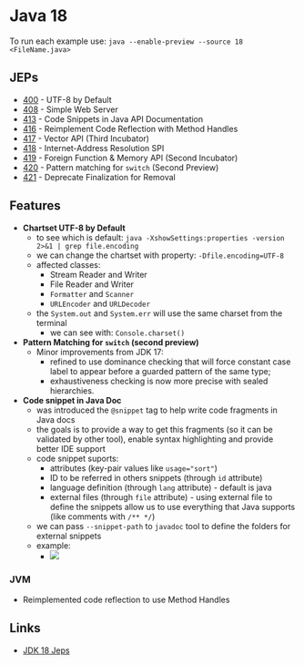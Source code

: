# Java 18

To run each example use: `java --enable-preview --source 18 <FileName.java>`

## JEPs

* [400](https://openjdk.java.net/jeps/400) - UTF-8 by Default
* [408](https://openjdk.java.net/jeps/408) - Simple Web Server
* [413](https://openjdk.java.net/jeps/413) - Code Snippets in Java API Documentation
* [416](https://openjdk.java.net/jeps/416) - Reimplement Code Reflection with Method Handles
* [417](https://openjdk.java.net/jeps/417) - Vector API (Third Incubator)
* [418](https://openjdk.java.net/jeps/418) - Internet-Address Resolution SPI
* [419](https://openjdk.java.net/jeps/419) - Foreign Function & Memory API (Second Incubator)
* [420](https://openjdk.java.net/jeps/420) - Pattern matching for `switch` (Second Preview)
* [421](https://openjdk.java.net/jeps/421) - Deprecate Finalization for Removal

## Features

* **Chartset UTF-8 by Default**
  * to see which is default: `java -XshowSettings:properties -version 2>&1 | grep file.encoding`
  * we can change the chartset with property: `-Dfile.encoding=UTF-8`
  * affected classes:
    * Stream Reader and Writer
    * File Reader and Writer
    * `Formatter` and `Scanner`
    * `URLEncoder` and `URLDecoder`
  * the `System.out` and `System.err` will use the same charset from the terminal
      * we can see with: `Console.charset()`
* **Pattern Matching for `switch` (second preview)**
  * Minor improvements from JDK 17:
    * refined to use dominance checking that will force constant case label to appear before a guarded pattern of the same type;
    * exhaustiveness checking is now more precise with sealed hierarchies.
* **Code snippet in Java Doc**
  * was introduced the `@snippet` tag to help write code fragments in Java docs
  * the goals is to provide a way to get this fragments (so it can be validated by other tool), enable syntax highlighting and provide better IDE support
  * code snippet suports:
    * attributes (key-pair values like `usage="sort"`)
    * ID to be referred in others snippets (through `id` attribute)
    * language definition (through `lang` attribute) - default is java
    * external files (through `file` attribute) - using external file to define the snippets allow us to use everything that Java supports (like comments with `/** */`)
  * we can pass `--snippet-path` to `javadoc` tool to define the folders for external snippets
  * example:
    * ![](img/code-snippet-doc-example.png)

### JVM

* Reimplemented code reflection to use Method Handles

## Links

* [JDK 18 Jeps](https://openjdk.java.net/projects/jdk/18/)

